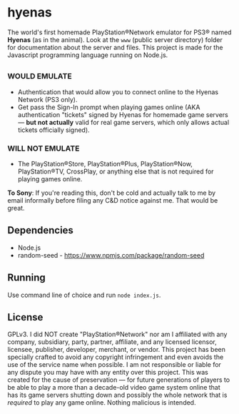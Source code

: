 # hyenas
The world's first homemade PlayStation®Network emulator for PS3® named **Hyenas** (as in the animal). Look at the `www` (public server directory) folder for documentation about the server and files. This project is made for the Javascript programming language running on Node.js.

## 

### WOULD EMULATE
- Authentication that would allow you to connect online to the Hyenas Network (PS3 only).
- Get pass the Sign-In prompt when playing games online (AKA authentication "tickets" signed by Hyenas for homemade game servers — **but not actually** valid for real game servers, which only allows actual tickets officially signed).

### WILL **NOT** EMULATE
- The PlayStation®Store, PlayStation®Plus, PlayStation®Now, PlayStation®TV, CrossPlay, or anything else that is not required for playing games online.

**To Sony**: If you're reading this, don't be cold and actually talk to me by email informally before filing any C&D notice against me. That would be great.

## Dependencies
 - Node.js
 - random-seed - https://www.npmjs.com/package/random-seed
## Running
Use command line of choice and run `node index.js`.

## License
GPLv3. I did NOT create "PlayStation®Network" nor am I affiliated with any company, subsidiary, party, partner, affiliate, and any licensed licensor, licensee, publisher, developer, merchant, or vendor. This project has been specially crafted to avoid any copyright infringement and even avoids the use of the service name when possible. I am not responsible or liable for any dispute you may have with any entity over this project. This was created for the cause of preservation — for future generations of players to be able to play a more than a decade-old video game system online that has its game servers shutting down and possibly the whole network that is *required* to play any game online. Nothing malicious is intended.
